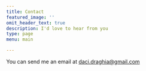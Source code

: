 ```yaml
---
title: Contact
featured_image: ''
omit_header_text: true
description: I'd love to hear from you
type: page
menu: main

---
```



You can send me an email at daci.draghia@gmail.com
